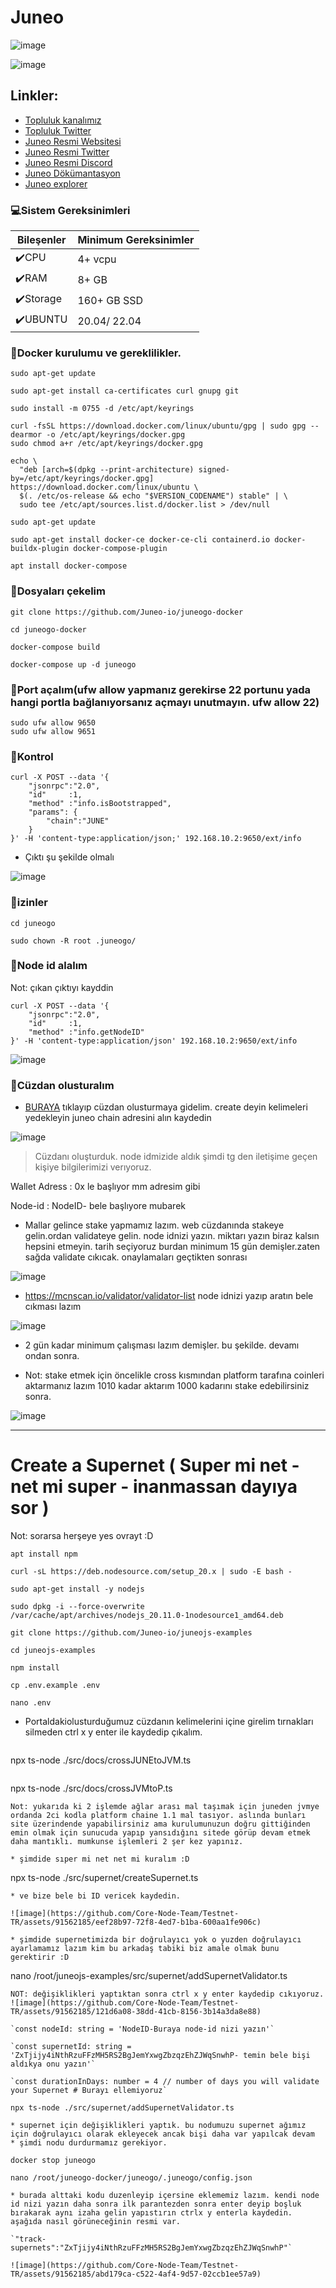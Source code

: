 # Juneo

![image](https://github.com/Core-Node-Team/Testnet-TR/assets/91562185/639b4be5-b0d1-4f31-9dc0-bd000ae29076)



![image](https://github.com/Core-Node-Team/Testnet-TR/assets/91562185/dc0c0b9a-6e7d-4d17-91fa-c2405ca9d997)


## Linkler:
 * [Topluluk kanalımız](https://t.me/corenodechat)
 * [Topluluk Twitter](https://twitter.com/corenodeHQ)
 * [Juneo Resmi Websitesi](https://juneo.com/)
 * [Juneo Resmi Twitter](https://twitter.com/JUNEO_official)
 * [Juneo Resmi Discord](https://discord.gg/ZPBCWWQX)
 * [Juneo Dökümantasyon](https://docs.juneo.com/intro/the-juneo-network-work-in-progress/join-the-socotra-testnet-v1)
 * [Juneo explorer](https://mcnscan.io/)


### 💻Sistem Gereksinimleri

| Bileşenler | Minimum Gereksinimler | 
| ------------ | ------------ |
| ✔️CPU |	4+ vcpu|
| ✔️RAM	| 8+ GB |
| ✔️Storage	| 160+ GB SSD |
| ✔️UBUNTU | 20.04/ 22.04 |


### 🚧Docker kurulumu ve gereklilikler.

```
sudo apt-get update
```
```
sudo apt-get install ca-certificates curl gnupg git
```
```
sudo install -m 0755 -d /etc/apt/keyrings
```
```
curl -fsSL https://download.docker.com/linux/ubuntu/gpg | sudo gpg --dearmor -o /etc/apt/keyrings/docker.gpg
sudo chmod a+r /etc/apt/keyrings/docker.gpg
```
```
echo \
  "deb [arch=$(dpkg --print-architecture) signed-by=/etc/apt/keyrings/docker.gpg] https://download.docker.com/linux/ubuntu \
  $(. /etc/os-release && echo "$VERSION_CODENAME") stable" | \
  sudo tee /etc/apt/sources.list.d/docker.list > /dev/null
```
```
sudo apt-get update
```
```
sudo apt-get install docker-ce docker-ce-cli containerd.io docker-buildx-plugin docker-compose-plugin
```
```
apt install docker-compose
```
### 🚧Dosyaları çekelim
```
git clone https://github.com/Juneo-io/juneogo-docker
```
```
cd juneogo-docker
```
```
docker-compose build
```
```
docker-compose up -d juneogo
```
### 🚧Port açalım(ufw allow yapmanız gerekirse 22 portunu yada hangi portla bağlanıyorsanız açmayı unutmayın. ufw allow 22)
```
sudo ufw allow 9650
sudo ufw allow 9651
```
### 🚧Kontrol
```
curl -X POST --data '{
    "jsonrpc":"2.0",
    "id"     :1,
    "method" :"info.isBootstrapped",
    "params": {
        "chain":"JUNE"
    }
}' -H 'content-type:application/json;' 192.168.10.2:9650/ext/info
```
* Çıktı şu şekilde olmalı

![image](https://github.com/Core-Node-Team/Testnet-TR/assets/91562185/1847d059-c337-44fe-9934-4a9d2062c301)

### 🚧izinler
```
cd juneogo
```
```
sudo chown -R root .juneogo/
```

### 🚧Node id alalım
Not: çıkan çıktıyı kayddin
```
curl -X POST --data '{
    "jsonrpc":"2.0",
    "id"     :1,
    "method" :"info.getNodeID"
}' -H 'content-type:application/json' 192.168.10.2:9650/ext/info
```

![image](https://github.com/Core-Node-Team/Testnet-TR/assets/91562185/a6ea8685-958a-4158-9a88-5530f4fcaba9)


### 🚧Cüzdan olusturalım

* [BURAYA](https://www.mcnwallet.io/) tıklayıp cüzdan olusturmaya gidelim. create deyin kelimeleri yedekleyin juneo chain adresini alın kaydedin

![image](https://github.com/Core-Node-Team/Testnet-TR/assets/91562185/57c11b1c-7920-462e-85e6-4377f6e7ddc5)


> Cüzdanı oluşturduk. node idmizide aldık şimdi tg den iletişime geçen kişiye bilgilerimizi verıyoruz.

Wallet Adress :  0x le başlıyor mm adresim gibi

Node-id : NodeID- bele başlıyore mubarek

* Mallar gelince stake yapmamız lazım. web cüzdanında stakeye gelin.ordan validateye gelin. node idnizi yazın. miktarı yazın biraz kalsın hepsini etmeyin. tarih seçiyoruz burdan minimum 15 gün demişler.zaten sağda validate cıkıcak. onaylamaları geçtikten sonrası

![image](https://github.com/Core-Node-Team/Testnet-TR/assets/91562185/18443616-0808-4105-b974-241054badf5b)

* https://mcnscan.io/validator/validator-list node idnizi yazıp aratın bele cıkması lazım

![image](https://github.com/Core-Node-Team/Testnet-TR/assets/91562185/0a5bd6fe-2260-4dd2-b7b2-ea29e67c075a)

* 2 gün kadar minimum çalışması lazım demişler. bu şekilde. devamı ondan sonra.

* Not: stake etmek için öncelikle cross kısmından platform tarafına coinleri aktarmanız lazım 1010 kadar aktarım 1000 kadarını stake edebilirsiniz sonra. 

![image](https://github.com/Core-Node-Team/Testnet-TR/assets/91562185/8874fd8f-11c7-47e7-86ec-9f43aaa041f2)

---------------------------------------------------------------------------------------------------------

# Create a Supernet ( Super mi net - net mi super - inanmassan dayıya sor )
Not: sorarsa herşeye yes ovrayt :D
```
apt install npm
```
```
curl -sL https://deb.nodesource.com/setup_20.x | sudo -E bash -
```
```
sudo apt-get install -y nodejs
```
```
sudo dpkg -i --force-overwrite  /var/cache/apt/archives/nodejs_20.11.0-1nodesource1_amd64.deb
```
```
git clone https://github.com/Juneo-io/juneojs-examples
```
```
cd juneojs-examples
```
```
npm install
```
```
cp .env.example .env
```
```
nano .env
```
* Portaldakiolusturduğumuz cüzdanın kelimelerini içine girelim tırnakları silmeden ctrl x y enter ile kaydedip çıkalım.
```
```
npx ts-node ./src/docs/crossJUNEtoJVM.ts
```
```
npx ts-node ./src/docs/crossJVMtoP.ts
```
Not: yukarıda ki 2 işlemde ağlar arası mal taşımak için juneden jvmye ordanda 2ci kodla platform chaine 1.1 mal tasıyor. aslında bunları site üzerindende yapabilirsiniz ama kurulumunuzun doğru gittiğinden emin olmak için sunucuda yapıp yansıdığını sitede görüp devam etmek daha mantıklı. mumkunse işlemleri 2 şer kez yapınız.

* şimdide sıper mi net net mi kuralım :D
```
npx ts-node ./src/supernet/createSupernet.ts
```
* ve bize bele bi ID vericek kaydedin.

![image](https://github.com/Core-Node-Team/Testnet-TR/assets/91562185/eef28b97-72f8-4ed7-b1ba-600aa1fe906c)

* şimdide supernetimizda bir doğrulayıcı yok o yuzden doğrulayıcı ayarlamamız lazım kim bu arkadaş tabiki biz amale olmak bunu gerektirir :D 
```
nano /root/juneojs-examples/src/supernet/addSupernetValidator.ts
```
NOT: değişiklikleri yaptıktan sonra ctrl x y enter kaydedip cıkıyoruz.
![image](https://github.com/Core-Node-Team/Testnet-TR/assets/91562185/121d6a08-38dd-41cb-8156-3b14a3da8e88)

`const nodeId: string = 'NodeID-Buraya node-id nizi yazın'`

`const supernetId: string = 'ZxTjijy4iNthRzuFFzMH5RS2BgJemYxwgZbzqzEhZJWqSnwhP- temin bele bişi aldıkya onu yazın'`

`const durationInDays: number = 4 // number of days you will validate your Supernet # Burayı ellemiyoruz`

npx ts-node ./src/supernet/addSupernetValidator.ts

* supernet için değişiklikleri yaptık. bu nodumuzu supernet ağımız için doğrulayıcı olarak ekleyecek ancak bişi daha var yapılcak devam
* şimdi nodu durdurmamız gerekiyor.

docker stop juneogo

nano /root/juneogo-docker/juneogo/.juneogo/config.json

* burada alttaki kodu duzenleyip içersine eklememiz lazım. kendi node id nizi yazın daha sonra ilk parantezden sonra enter deyip boşluk bırakarak aynı izaha gelin yapıstırın ctrlx y enterla kaydedin. aşağıda nasıl görüneceğinin resmi var.

`"track-supernets":"ZxTjijy4iNthRzuFFzMH5RS2BgJemYxwgZbzqzEhZJWqSnwhP"`

![image](https://github.com/Core-Node-Team/Testnet-TR/assets/91562185/abd179ca-c522-4af4-9d57-02ccb1ee57a9)















